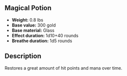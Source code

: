 ## Magical Potion
- **Weight:** 0.8 lbs
- **Base value:** 300 gold
- **Base material:** Glass
- **Effect duration:** 1d10+40 rounds
- **Breathe duration:** 1d5 rounds
## Description
Restores a great amount of hit points and mana over time.
